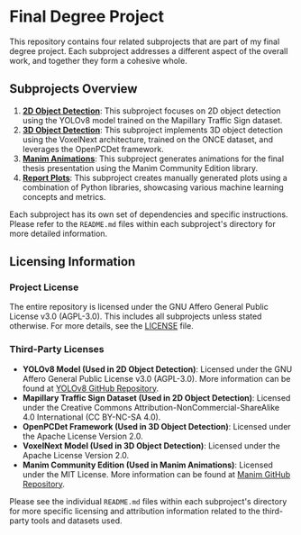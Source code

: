 # Final Degree Project

This repository contains four related subprojects that are part of my final degree project. Each subproject addresses a different aspect of the overall work, and together they form a cohesive whole.

## Subprojects Overview

1. [**2D Object Detection**](2d_object_detection/README.md): This subproject focuses on 2D object detection using the YOLOv8 model trained on the Mapillary Traffic Sign dataset.
2. [**3D Object Detection**](3d_object_detection/README.md): This subproject implements 3D object detection using the VoxelNext architecture, trained on the ONCE dataset, and leverages the OpenPCDet framework.
3. [**Manim Animations**](manim_animations/README.md): This subproject generates animations for the final thesis presentation using the Manim Community Edition library.
4. [**Report Plots**](report_plots/README.md): This subproject creates manually generated plots using a combination of Python libraries, showcasing various machine learning concepts and metrics.

Each subproject has its own set of dependencies and specific instructions. Please refer to the `README.md` files within each subproject's directory for more detailed information.

## Licensing Information

### Project License
The entire repository is licensed under the GNU Affero General Public License v3.0 (AGPL-3.0). This includes all subprojects unless stated otherwise. For more details, see the [LICENSE](LICENSE.md) file.

### Third-Party Licenses
- **YOLOv8 Model (Used in 2D Object Detection)**: Licensed under the GNU Affero General Public License v3.0 (AGPL-3.0). More information can be found at [YOLOv8 GitHub Repository](https://github.com/ultralytics/ultralytics).
- **Mapillary Traffic Sign Dataset (Used in 2D Object Detection)**: Licensed under the Creative Commons Attribution-NonCommercial-ShareAlike 4.0 International (CC BY-NC-SA 4.0).
- **OpenPCDet Framework (Used in 3D Object Detection)**: Licensed under the Apache License Version 2.0.
- **VoxelNext Model (Used in 3D Object Detection)**: Licensed under the Apache License Version 2.0.
- **Manim Community Edition (Used in Manim Animations)**: Licensed under the MIT License. More information can be found at [Manim GitHub Repository](https://github.com/ManimCommunity/manim).

Please see the individual `README.md` files within each subproject's directory for more specific licensing and attribution information related to the third-party tools and datasets used.
